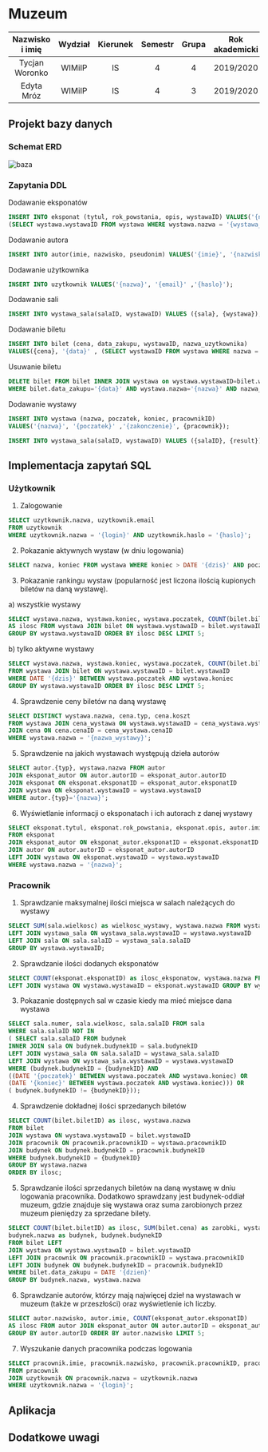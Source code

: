 ﻿# Muzeum 

| Nazwisko i imię | Wydział | Kierunek | Semestr | Grupa | Rok akademicki |
|:---------------:|:-------:|:--------:|:-------:|:-----:|:--------------:|
| Tycjan Woronko  |  WIMiIP |    IS    |    4    |   4   |    2019/2020   |
|  Edyta Mróz     |  WIMiIP |    IS    |    4    |   3   |    2019/2020   |

## Projekt bazy danych

### Schemat ERD

![baza](https://github.com/phajder-databases/db2020-project-muzeum/blob/readme/resources/muzeum_schemat_projektu.svg)

### Zapytania DDL

Dodawanie eksponatów
```sql
INSERT INTO eksponat (tytul, rok_powstania, opis, wystawaID) VALUES('{nazwa}', '{poczatek}', '{opis}',
(SELECT wystawa.wystawaID FROM wystawa WHERE wystawa.nazwa = '{wystawa_nazwa}'));
```

Dodawanie autora
```sql
INSERT INTO autor(imie, nazwisko, pseudonim) VALUES('{imie}', '{nazwisko}', '{pseudonim}');
```

Dodawanie użytkownika
```sql
INSERT INTO uzytkownik VALUES('{nazwa}', '{email}' ,'{haslo}');
```

Dodawanie sali
```sql
INSERT INTO wystawa_sala(salaID, wystawaID) VALUES ({sala}, {wystawa});
```

Dodawanie biletu 
```sql
INSERT INTO bilet (cena, data_zakupu, wystawaID, nazwa_uzytkownika) 
VALUES({cena}, '{data}' , (SELECT wystawaID FROM wystawa WHERE nazwa = '{wystawa}') , '{nazwa}' );
```

Usuwanie biletu 
```sql
DELETE bilet FROM bilet INNER JOIN wystawa on wystawa.wystawaID=bilet.wystawaID
WHERE bilet.data_zakupu='{data}' AND wystawa.nazwa='{nazwa}' AND nazwa_uzytkownika='{uzytkownik}';
```

Dodawanie wystawy
```sql
INSERT INTO wystawa (nazwa, poczatek, koniec, pracownikID) 
VALUES('{nazwa}', '{poczatek}' ,'{zakonczenie}', {pracownik});
```
```sql
INSERT INTO wystawa_sala(salaID, wystawaID) VALUES ({salaID}, {result});
```


## Implementacja zapytań SQL

### Użytkownik
1. Zalogowanie
```sql
SELECT uzytkownik.nazwa, uzytkownik.email 
FROM uzytkownik 
WHERE uzytkownik.nazwa = '{login}' AND uzytkownik.haslo = '{haslo}';
```

2. Pokazanie aktywnych wystaw (w dniu logowania)
```sql
SELECT nazwa, koniec FROM wystawa WHERE koniec > DATE '{dzis}' AND poczatek < DATE '{dzis}';
```

3. Pokazanie rankingu wystaw (popularność jest liczona ilością kupionych biletów na daną wystawę).

a) wszystkie wystawy
```sql
SELECT wystawa.nazwa, wystawa.koniec, wystawa.poczatek, COUNT(bilet.biletID) 
AS ilosc FROM wystawa JOIN bilet ON wystawa.wystawaID = bilet.wystawaID 
GROUP BY wystawa.wystawaID ORDER BY ilosc DESC LIMIT 5;
```
b) tylko aktywne wystawy
```sql
SELECT wystawa.nazwa, wystawa.koniec, wystawa.poczatek, COUNT(bilet.biletID) AS ilosc 
FROM wystawa JOIN bilet ON wystawa.wystawaID = bilet.wystawaID
WHERE DATE '{dzis}' BETWEEN wystawa.poczatek AND wystawa.koniec 
GROUP BY wystawa.wystawaID ORDER BY ilosc DESC LIMIT 5;
```

4. Sprawdzenie ceny biletów na daną wystawę
```sql
SELECT DISTINCT wystawa.nazwa, cena.typ, cena.koszt 
FROM wystawa JOIN cena_wystawa ON wystawa.wystawaID = cena_wystawa.wystawaID 
JOIN cena ON cena.cenaID = cena_wystawa.cenaID 
WHERE wystawa.nazwa = '{nazwa_wystawy}';
```

5. Sprawdzenie na jakich wystawach występują dzieła autorów
```sql
SELECT autor.{typ}, wystawa.nazwa FROM autor 
JOIN eksponat_autor ON autor.autorID = eksponat_autor.autorID 
JOIN eksponat ON eksponat.eksponatID = eksponat_autor.eksponatID               
JOIN wystawa ON eksponat.wystawaID = wystawa.wystawaID 
WHERE autor.{typ}='{nazwa}';
```

6. Wyświetlanie informacji o eksponatach i ich autorach z danej wystawy
```sql
SELECT eksponat.tytul, eksponat.rok_powstania, eksponat.opis, autor.imie, autor.nazwisko, autor.pseudonim
FROM eksponat 
JOIN eksponat_autor ON eksponat_autor.eksponatID = eksponat.eksponatID 
JOIN autor ON autor.autorID = eksponat_autor.autorID 
LEFT JOIN wystawa ON eksponat.wystawaID = wystawa.wystawaID 
WHERE wystawa.nazwa = '{nazwa}';
```

### Pracownik

1. Sprawdzanie maksymalnej ilości miejsca w salach należących do wystawy
```sql
SELECT SUM(sala.wielkosc) as wielkosc_wystawy, wystawa.nazwa FROM wystawa 
LEFT JOIN wystawa_sala ON wystawa_sala.wystawaID = wystawa.wystawaID 
LEFT JOIN sala ON sala.salaID = wystawa_sala.salaID 
GROUP BY wystawa.wystawaID;
```

2. Sprawdzanie ilości dodanych eksponatów
```sql
SELECT COUNT(eksponat.eksponatID) as ilosc_eksponatow, wystawa.nazwa FROM eksponat 
LEFT JOIN wystawa ON wystawa.wystawaID = eksponat.wystawaID GROUP BY wystawa.wystawaID;
```

3. Pokazanie dostępnych sal w czasie kiedy ma mieć miejsce dana wystawa
```sql
SELECT sala.numer, sala.wielkosc, sala.salaID FROM sala 
WHERE sala.salaID NOT IN 
( SELECT sala.salaID FROM budynek 
INNER JOIN sala ON budynek.budynekID = sala.budynekID 
LEFT JOIN wystawa_sala ON sala.salaID = wystawa_sala.salaID
LEFT JOIN wystawa ON wystawa_sala.wystawaID = wystawa.wystawaID 
WHERE (budynek.budynekID = {budynekID} AND 
((DATE '{poczatek}' BETWEEN wystawa.poczatek AND wystawa.koniec) OR 
(DATE '{koniec}' BETWEEN wystawa.poczatek AND wystawa.koniec))) OR 
( budynek.budynekID != {budynekID}));
```

4. Sprawdzenie dokładnej ilości sprzedanych biletów
```sql
SELECT COUNT(bilet.biletID) as ilosc, wystawa.nazwa 
FROM bilet 
JOIN wystawa ON wystawa.wystawaID = bilet.wystawaID 
JOIN pracownik ON pracownik.pracownikID = wystawa.pracownikID 
JOIN budynek ON budynek.budynekID = pracownik.budynekID 
WHERE budynek.budynekID = {budynekID} 
GROUP BY wystawa.nazwa 
ORDER BY ilosc;
```

5. Sprawdzanie ilości sprzedanych biletów na daną wystawę w dniu logowania pracownika. 
Dodatkowo sprawdzany jest budynek-oddiał muzeum, gdzie znajduje się wystawa oraz suma zarobionych przez muzeum pieniędzy za sprzedane bilety.
```sql
SELECT COUNT(bilet.biletID) as ilosc, SUM(bilet.cena) as zarobki, wystawa.nazwa, 
budynek.nazwa as budynek, budynek.budynekID 
FROM bilet LEFT 
JOIN wystawa ON wystawa.wystawaID = bilet.wystawaID 
LEFT JOIN pracownik ON pracownik.pracownikID = wystawa.pracownikID 
LEFT JOIN budynek ON budynek.budynekID = pracownik.budynekID 
WHERE bilet.data_zakupu = DATE '{dzien}' 
GROUP BY budynek.nazwa, wystawa.nazwa
```

6. Sprawdzanie autorów, którzy mają najwięcej dzieł na wystawach w muzeum (także w przeszłości) oraz wyświetlenie ich liczby.
```sql
SELECT autor.nazwisko, autor.imie, COUNT(eksponat_autor.eksponatID) 
AS ilosc FROM autor JOIN eksponat_autor ON autor.autorID = eksponat_autor.autorID 
GROUP BY autor.autorID ORDER BY autor.nazwisko LIMIT 5;
```
7. Wyszukanie danych pracownika podczas logowania
```sql
SELECT pracownik.imie, pracownik.nazwisko, pracownik.pracownikID, pracownik.budynekID 
FROM pracownik 
JOIN uzytkownik ON pracownik.nazwa = uzytkownik.nazwa 
WHERE uzytkownik.nazwa = '{login}';
```

## Aplikacja

## Dodatkowe uwagi